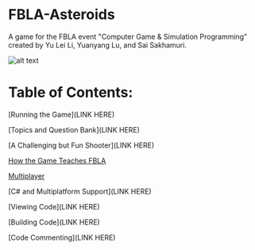 # FBLA-Asteroids
A game for the FBLA event "Computer Game &amp; Simulation Programming" created by Yu Lei Li, Yuanyang Lu, and Sai Sakhamuri.

![alt text](https://cdn.discordapp.com/attachments/380481535641387009/547213000638201896/icon1.png)

# Table of Contents:

[Running the Game](LINK HERE)

[Topics and Question Bank](LINK HERE)

[A Challenging but Fun Shooter](LINK HERE)

[How the Game Teaches FBLA]()

[Multiplayer]()

[C# and Multiplatform Support](LINK HERE)

[Viewing Code](LINK HERE)

[Building Code](LINK HERE)

[Code Commenting](LINK HERE)
